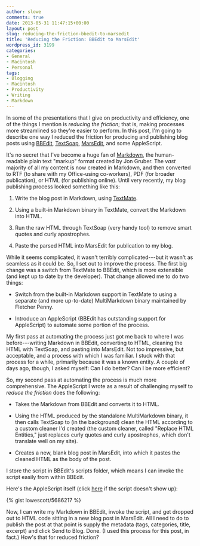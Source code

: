 ```yaml
---
author: slowe
comments: true
date: 2013-05-31 11:47:15+00:00
layout: post
slug: reducing-the-friction-bbedit-to-marsedit
title: 'Reducing the Friction: BBEdit to MarsEdit'
wordpress_id: 3199
categories:
- General
- Macintosh
- Personal
tags:
- Blogging
- Macintosh
- Productivity
- Writing
- Markdown
---
```


In some of the presentations that I give on productivity and efficiency, one of the things I mention is _reducing the friction_; that is, making processes more streamlined so they're easier to perform. In this post, I'm going to describe one way I reduced the friction for producing and publishing blog posts using [BBEdit](http://www.barebones.com/products/bbedit/), [TextSoap](http://www.unmarked.com/textsoap/), [MarsEdit](http://www.read-sweater.com/marsedit/), and some AppleScript.

It's no secret that I've become a huge fan of [Markdown](http://daringfireball.com/markdown/), the human-readable plain text "markup" format created by Jon Gruber. The _vast_ majority of all my content is now created in Markdown, and then converted to RTF (to share with my Office-using co-workers), PDF (for broader publication), or HTML (for publishing online). Until very recently, my blog publishing process looked something like this:

1. Write the blog post in Markdown, using [TextMate](http://macromates.com/).

2. Using a built-in Markdown binary in TextMate, convert the Markdown into HTML.

3. Run the raw HTML through TextSoap (very handy tool) to remove smart quotes and curly apostrophes.

4. Paste the parsed HTML into MarsEdit for publication to my blog.

While it seems complicated, it wasn't terribly complicated---but it wasn't as seamless as it could be. So, I set out to improve the process. The first big change was a switch from TextMate to BBEdit, which is more extensible (and kept up to date by the developer). That change allowed me to do two things:

* Switch from the built-in Markdown support in TextMate to using a separate (and more up-to-date) MultiMarkdown binary maintained by Fletcher Penny.

* Introduce an AppleScript (BBEdit has outstanding support for AppleScript) to automate some portion of the process.

My first pass at automating the process just got me back to where I was before---writing Markdown in BBEdit, converting to HTML, cleaning the HTML with TextSoap, and pasting into MarsEdit. Not too impressive, but acceptable, and a process with which I was familiar. I stuck with that process for a while, primarily because it was a known entity. A couple of days ago, though, I asked myself: Can I do better? Can I be more efficient?

So, my second pass at automating the process is much more comprehensive. The AppleScript I wrote as a result of challenging myself to _reduce the friction_ does the following:

* Takes the Markdown from BBEdit and converts it to HTML.

* Using the HTML produced by the standalone MultiMarkdown binary, it then calls TextSoap to (in the background) clean the HTML according to a custom cleaner I'd created (the custom cleaner, called "Replace HTML Entities," just replaces curly quotes and curly apostrophes, which don't translate well on my site).

* Creates a new, blank blog post in MarsEdit, into which it pastes the cleaned HTML as the body of the post.

I store the script in BBEdit's scripts folder, which means I can invoke the script easily from within BBEdit.

Here's the AppleScript itself (click [here](https://gist.github.com/lowescott/5686217) if the script doesn't show up):

{% gist lowescott/5686217 %}

Now, I can write my Markdown in BBEdit, invoke the script, and get dropped out to HTML code sitting in a new blog post in MarsEdit. All I need to do to publish the post at that point is supply the metadata (tags, categories, title, excerpt) and click Send to Blog. Done. (I used this process for this post, in fact.) How's that for reduced friction?
